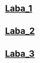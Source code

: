 # [Laba_1](https://github.com/Vitaliy-Sotnyk/Vitaliy_Sotnyk.git)
# [Laba_2](https://github.com/Vitaliy-Sotnyk/Vitaliy_Sotnyk/tree/master/Lab2)
# [Laba_3](https://github.com/Vitaliy-Sotnyk/Vitaliy_Sotnyk/tree/master/Lab3)

